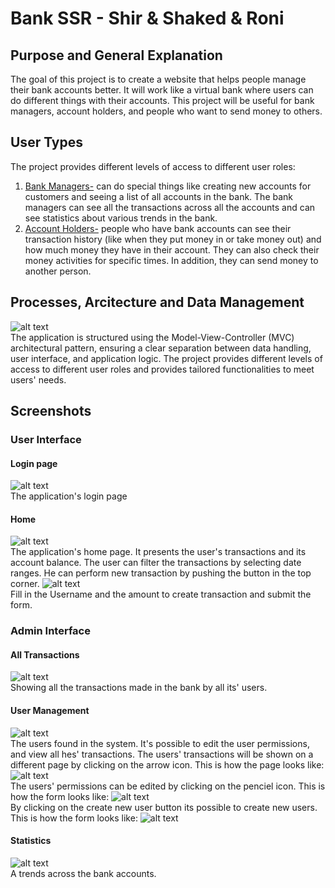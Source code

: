 # Bank SSR - Shir & Shaked & Roni
## Purpose and General Explanation
The goal of this project is to create a website that helps people manage their bank accounts better. It will work like a virtual bank where users can do different things with their accounts. This project will be useful for bank managers, account holders, and people who want to send money to others. 
## User Types
 The project provides different levels of access to different user roles:
1. <u>Bank Managers-</u> can do special things like creating new accounts for customers and seeing a list of all accounts in the bank. The bank managers can see all the transactions across all the accounts and can see statistics about various  trends in the bank.
2. <u>Account Holders-</u> people who have bank accounts can see their transaction history (like when they put money in or take money out) and how much money they have in their account. They can also check their money activities for specific times. 
In addition, they can send money to another person. 
## Processes, Arcitecture and Data Management
![alt text](https://github.com/shirelyakim/Bank_SSR/blob/main/readme/architecture.png?raw=true) <br />
The application is structured using the Model-View-Controller (MVC) architectural pattern, ensuring a clear separation between data handling, user interface, and application logic. The project provides different levels of access to different user roles and provides tailored functionalities to meet users' needs.
## Screenshots
### User Interface
#### Login page
![alt text](https://github.com/shirelyakim/Bank_SSR/blob/main/readme/login.png?raw=true) <br />
The application's login page
#### Home
![alt text](https://github.com/shirelyakim/Bank_SSR/blob/main/readme/home.png?raw=true) <br />
The application's home page. It presents the user's transactions and its account balance. 
The user can filter the transactions by selecting  date ranges.
He can perform new transaction by pushing the button in the top corner.
![alt text](https://github.com/shirelyakim/Bank_SSR/blob/main/readme/home_form.png?raw=true) <br />
Fill in the Username and the amount to create transaction and submit the form.
### Admin Interface
#### All Transactions
![alt text](https://github.com/shirelyakim/Bank_SSR/blob/main/readme/all_transactions.png?raw=true) <br />
Showing all the transactions made in the bank by all its' users.
#### User Management
![alt text](https://github.com/shirelyakim/Bank_SSR/blob/main/readme/manage_users.png?raw=true) <br />
The users found in the system. It's possible to edit the user permissions, and view all hes' transactions.
The users' transactions will be shown on a different page by clicking on the arrow icon. This is how the page looks like: 
![alt text](https://github.com/shirelyakim/Bank_SSR/blob/main/readme/all_user_transactions.png?raw=true) <br />
The users' permissions can be edited by clicking on the penciel icon. This is how the form looks like:
![alt text](https://github.com/shirelyakim/Bank_SSR/blob/main/readme/edit_user.png?raw=true) <br />
By clicking on the create new user button its possible to create new users. This is how the form looks like:
![alt text](https://github.com/shirelyakim/Bank_SSR/blob/main/readme/new_user_form.png?raw=true) <br />
#### Statistics
![alt text](https://github.com/shirelyakim/Bank_SSR/blob/main/readme/statistics.png?raw=true) <br />
A trends across the bank accounts.